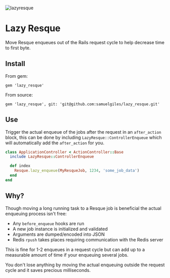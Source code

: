 ![lazyresque](https://user-images.githubusercontent.com/2643026/41417090-4bbacb40-6fe4-11e8-809e-3951e3dcd3a5.jpg)

# Lazy Resque

Move Resque enqueues out of the Rails request cycle to help decrease time to first byte.

## Install

From gem:
```
gem 'lazy_resque'
```

From source:
```
gem 'lazy_resque', git: 'git@github.com:samuelgiles/lazy_resque.git'
```

## Use

Trigger the actual enqueue of the jobs after the request in an `after_action` block, this can be done
by including `LazyResque::ControllerEnqueue` which will automatically add the `after_action` for you.

```ruby
class ApplicationController < ActionController::Base
  include LazyResque::ControllerEnqueue

  def index
    Resque.lazy_enqueue(MyResqueJob, 1234, 'some_job_data')
  end
end
```

## Why?

Though moving a long running task to a Resque job is beneficial the actual enqueuing process isn't free:

- Any `before_enqueue` hooks are run
- A new job instance is initialized and validated
- Arguments are dumped/encoded into JSON
- Redis `rpush` takes places requiring communication with the Redis server

This is fine for 1-2 enqueues in a request cycle but can add up to a measurable amount of time if your enqueuing several jobs.

You don't lose anything by moving the actual enqueuing outside  the request cycle and it saves precious milliseconds.
